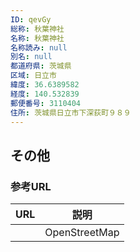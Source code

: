 ```yaml
---
ID: qevGy
総称: 秋葉神社
名称: 秋葉神社
名称読み: null
別名: null
都道府県: 茨城県
区域: 日立市
緯度: 36.6389582
経度: 140.532839
郵便番号: 3110404
住所: 茨城県日立市下深荻町９８９
---
```


## その他

### 参考URL

| URL | 説明          |
| --- | ------------- |
|     | OpenStreetMap |
